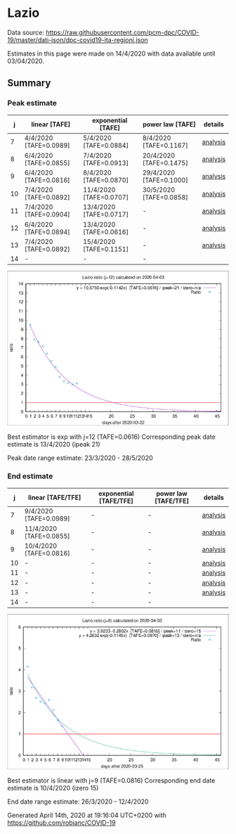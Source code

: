 # Lazio


Data source: https://raw.githubusercontent.com/pcm-dpc/COVID-19/master/dati-json/dpc-covid19-ita-regioni.json

Estimates in this page were made on 14/4/2020 with data available until 03/04/2020.


## Summary 

### Peak estimate 
|j|linear [TAFE]|exponential [TAFE]|power law [TAFE]|details|
|---|----|-----------|---------|-------|
|7|4/4/2020 [TAFE=0.0989]|5/4/2020 [TAFE=0.0884]|8/4/2020 [TAFE=0.1167]|[analysis](COVID-19_lazio_j7_2020-04-03.md)|
|8|6/4/2020 [TAFE=0.0855]|7/4/2020 [TAFE=0.0913]|20/4/2020 [TAFE=0.1475]|[analysis](COVID-19_lazio_j8_2020-04-03.md)|
|9|6/4/2020 [TAFE=0.0816]|8/4/2020 [TAFE=0.0870]|29/4/2020 [TAFE=0.1000]|[analysis](COVID-19_lazio_j9_2020-04-03.md)|
|10|7/4/2020 [TAFE=0.0892]|11/4/2020 [TAFE=0.0707]|30/5/2020 [TAFE=0.0858]|[analysis](COVID-19_lazio_j10_2020-04-03.md)|
|11|7/4/2020 [TAFE=0.0904]|13/4/2020 [TAFE=0.0717]|-|[analysis](COVID-19_lazio_j11_2020-04-03.md)|
|12|6/4/2020 [TAFE=0.0894]|13/4/2020 [TAFE=0.0616]|-|[analysis](COVID-19_lazio_j12_2020-04-03.md)|
|13|7/4/2020 [TAFE=0.0892]|15/4/2020 [TAFE=0.1151]|-|[analysis](COVID-19_lazio_j13_2020-04-03.md)|
|14|-|-|-||

![best peak estimate](COVID-19_lazio_j12_2020-04-03.png)

Best estimator is exp with j=12 (TAFE=0.0616)
Corresponding peak date estimate is 13/4/2020 (ipeak 21)


Peak date range estimate: 23/3/2020 - 28/5/2020

### End estimate 
|j|linear [TAFE/TFE]|exponential [TAFE/TFE]|power law [TAFE/TFE]|details|
|---|----|-----------|---------|-------|
|7|9/4/2020 [TAFE=0.0989]|-|-|[analysis](COVID-19_lazio_j7_2020-04-03.md)|
|8|11/4/2020 [TAFE=0.0855]|-|-|[analysis](COVID-19_lazio_j8_2020-04-03.md)|
|9|10/4/2020 [TAFE=0.0816]|-|-|[analysis](COVID-19_lazio_j9_2020-04-03.md)|
|10|-|-|-|[analysis](COVID-19_lazio_j10_2020-04-03.md)|
|11|-|-|-|[analysis](COVID-19_lazio_j11_2020-04-03.md)|
|12|-|-|-|[analysis](COVID-19_lazio_j12_2020-04-03.md)|
|13|-|-|-|[analysis](COVID-19_lazio_j13_2020-04-03.md)|
|14|-|-|-||

![best zero estimate](COVID-19_lazio_j9_2020-04-03.png)

Best estimator is linear with j=9 (TAFE=0.0816)
Corresponding end date estimate is 10/4/2020 (izero 15)


End date range estimate: 26/3/2020 - 12/4/2020

Generated April 14th, 2020 at 19:16:04 UTC+0200 with https://github.com/robianc/COVID-19
